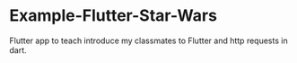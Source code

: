 # Example-Flutter-Star-Wars
Flutter app to teach introduce my classmates to Flutter and http requests in dart.
